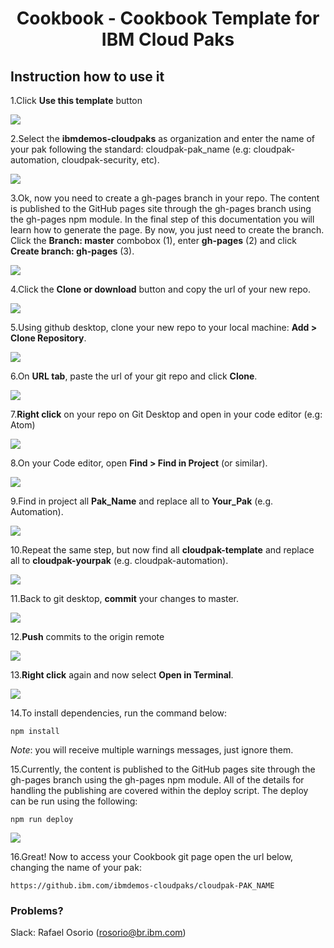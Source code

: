 
<h1 align="center">
Cookbook - Cookbook Template for IBM Cloud Paks
</h1>



## Instruction how to use it

1.Click **Use this template** button

  ![](images/1-usingtemplate.png)

2.Select the **ibmdemos-cloudpaks** as organization and enter the name of your pak following the standard: cloudpak-pak_name (e.g: cloudpak-automation, cloudpak-security, etc).

  ![](images/2-usingtemplate.png)

3.Ok, now you need to create a gh-pages branch in your repo. The content is published to the GitHub pages site through the gh-pages branch using the gh-pages npm module. In the final step of this documentation you will learn how to generate the page. By now, you just need to create the branch. Click the **Branch: master** combobox (1), enter **gh-pages** (2) and click **Create branch: gh-pages** (3).

![](images/2_5-usingtemplate.png)

4.Click the **Clone or download** button and copy the url of your new repo.

  ![](images/3-usingtemplate.png)

5.Using github desktop, clone your new repo to your local machine: **Add > Clone Repository**.

  ![](images/4-usingtemplate.png)

6.On **URL tab**, paste the url of your git repo and click **Clone**.

  ![](images/5-usingtemplate.png)

7.**Right click** on your repo on Git Desktop and open in your code editor (e.g: Atom)

  ![](images/6-usingtemplate.png)

8.On your Code editor, open **Find > Find in Project** (or similar).

  ![](images/7-usingtemplate.png)

9.Find in project all **Pak_Name** and replace all to  **Your_Pak** (e.g. Automation).

  ![](images/8-usingtemplate.png)

10.Repeat the same step, but now find all **cloudpak-template** and replace all to **cloudpak-yourpak** (e.g. cloudpak-automation).

  ![](images/9-usingtemplate.png)

11.Back to git desktop, **commit** your changes to master.

  ![](images/10-usingtemplate.png)

12.**Push** commits to the origin remote

  ![](images/11-usingtemplate.png)

13.**Right click** again and now select **Open in Terminal**.

  ![](images/12-usingtemplate.png)

14.To install dependencies, run the command below:
```
npm install
```

  *Note*: you will receive multiple warnings messages, just ignore them.

15.Currently, the content is published to the GitHub pages site through the gh-pages branch using the gh-pages npm module. All of the details for handling the publishing are covered within the deploy script. The deploy can be run using the following:
```
npm run deploy
```

  ![](images/14-usingtemplate.png)

16.Great! Now to access your Cookbook git page open the url below, changing the name of your pak:
```
https://github.ibm.com/ibmdemos-cloudpaks/cloudpak-PAK_NAME
```








### Problems?

Slack: Rafael Osorio (rosorio@br.ibm.com)
